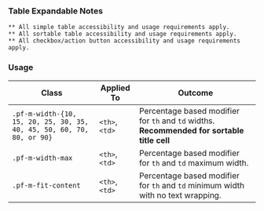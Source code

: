 ### Table Expandable Notes

`** All simple table accessibility and usage requirements apply.`
<br>
`** All sortable table accessibility and usage requirements apply.`
<br>
`** All checkbox/action button accessibility and usage requirements apply.`


### Usage

| Class | Applied To | Outcome |
| -- | -- | -- |
| `.pf-m-width-{10, 15, 20, 25, 30, 35, 40, 45, 50, 60, 70, 80, or 90}` | `<th>`, `<td>` | Percentage based modifier for `th` and `td` widths. **Recommended for sortable title cell** |
| `.pf-m-width-max`   | `<th>`, `<td>` | Percentage based modifier for `th` and `td` maximum width. |
| `.pf-m-fit-content` | `<th>`, `<td>` | Percentage based modifier for `th` and `td` minimum width with no text wrapping. |

